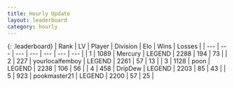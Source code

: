 ```yaml
---
title: Hourly Update
layout: leaderboard
category: hourly
---
```


{: .leaderboard}
| Rank | LV | Player | Division | Elo | Wins | Losses |
| --- | --- | --- | --- | --- | --- | --- |
| <span data-change="0">1</span> | 1089 | <span title="ID: 692745">Mercury</span> | LEGEND | <span data-change="0">2288</span> | <span data-change="2">194</span> | <span data-change="1">73</span> |
| <span data-change="0">2</span> | 227 | <span title="ID: 719486">yourlocalfemboy</span> | LEGEND | <span data-change="10">2261</span> | <span data-change="1">57</span> | <span data-change="0">13</span> |
| <span data-change="0">3</span> | 1128 | <span title="ID: 540690">poon</span> | LEGEND | <span data-change="0">2238</span> | <span data-change="0">106</span> | <span data-change="0">56</span> |
| <span data-change="0">4</span> | 458 | <span title="ID: 649454">DripDew</span> | LEGEND | <span data-change="0">2203</span> | <span data-change="0">85</span> | <span data-change="0">43</span> |
| <span data-change="0">5</span> | 923 | <span title="ID: 652474">pookmaster21</span> | LEGEND | <span data-change="0">2200</span> | <span data-change="0">57</span> | <span data-change="0">25</span> |